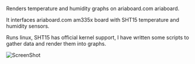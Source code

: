 Renders temperature and humidity graphs on ariaboard.com ariaboard.

It interfaces ariaboard.com am335x board with SHT15 temperature and humidity sensors.

Runs linux, SHT15 has official kernel support, I have written some scripts to gather data and render them into graphs.

![ScreenShot](https://raw.github.com/c2h2/am335x_sht15_temp_graph/master/etc/hourly.png)
